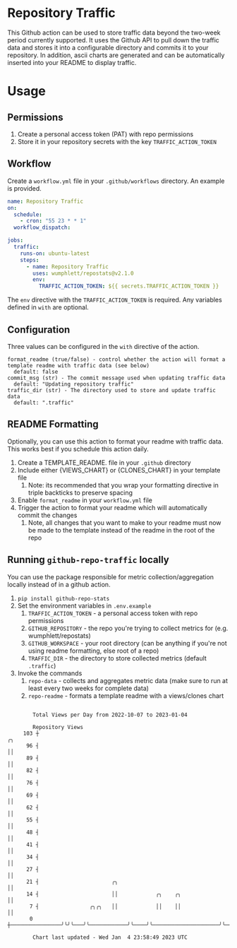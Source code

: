 # Repository Traffic

This Github action can be used to store traffic data beyond the two-week period currently supported.
It uses the Github API to pull down the traffic data and stores it into a configurable directory and commits it to your 
repository. In addition, ascii charts are generated and can be automatically inserted into your README to display traffic.

# Usage
## Permissions
1. Create a personal access token (PAT) with repo permissions
2. Store it in your repository secrets with the key `TRAFFIC_ACTION_TOKEN`

## Workflow
Create a `workflow.yml` file in your `.github/workflows` directory. An example is provided.

```yaml
name: Repository Traffic
on:
  schedule:
    - cron: "55 23 * * 1"
  workflow_dispatch:

jobs:
  traffic:
    runs-on: ubuntu-latest
    steps:
      - name: Repository Traffic
        uses: wumphlett/repostats@v2.1.0
        env:
          TRAFFIC_ACTION_TOKEN: ${{ secrets.TRAFFIC_ACTION_TOKEN }}
```
The `env` directive with the `TRAFFIC_ACTION_TOKEN` is required. Any variables defined in `with` are optional.

## Configuration
Three values can be configured in the `with` directive of the action.
```
format_readme (true/false) - control whether the action will format a template readme with traffic data (see below)
  default: false
commit_msg (str) - The commit message used when updating traffic data
  default: "Updating repository traffic"
traffic_dir (str) - The directory used to store and update traffic data
  default: ".traffic"
```

## README Formatting
Optionally, you can use this action to format your readme with traffic data. This works best if you schedule this action
daily.

1. Create a TEMPLATE_README.<any type> file in your `.github` directory
2. Include either {VIEWS_CHART} or {CLONES_CHART} in your template file
   1. Note: its recommended that you wrap your formatting directive in triple backticks to preserve spacing
3. Enable `format_readme` in your `workflow.yml` file
4. Trigger the action to format your readme which will automatically commit the changes
   1. Note, all changes that you want to make to your readme must now be made to the template instead of the readme in the root of the repo

## Running `github-repo-traffic` locally
You can use the package responsible for metric collection/aggregation locally instead of in a github action.

1. `pip install github-repo-stats`
2. Set the environment variables in `.env.example`
   1. `TRAFFIC_ACTION_TOKEN` - a personal access token with repo permissions
   2. `GITHUB_REPOSITORY` - the repo you're trying to collect metrics for (e.g. wumphlett/repostats)
   3. `GITHUB_WORKSPACE` - your root directory (can be anything if you're not using readme formatting, else root of a repo)
   4. `TRAFFIC_DIR` - the directory to store collected metrics (default `.traffic`)
3. Invoke the commands
   1. `repo-data` - collects and aggregates metric data (make sure to run at least every two weeks for complete data)
   2. `repo-readme` - formats a template readme with a views/clones chart

```

        Total Views per Day from 2022-10-07 to 2023-01-04

        Repository Views
     103 ┼                                                                  ╭╮
      96 ┤                                                                  ││
      89 ┤                                                                  ││
      82 ┤                                                                  ││
      76 ┤                                                                  ││
      69 ┤                                                                  ││
      62 ┤                                                                  ││
      55 ┤                                                                  ││
      48 ┤                                                                  ││
      41 ┤                                                                  ││
      34 ┤                                                                  ││
      27 ┤                                                                  ││
      21 ┤                       ╭╮                                         ││
      14 ┤                       ││            ╭╮    ╭╮                     ││
       7 ┤                ╭╮╭╮   ││            ││    ││                     ││
       0 ┼────────────────╯╰╯╰───╯╰────────────╯╰────╯╰─────────────────────╯╰─────────────────────

        Chart last updated - Wed Jan  4 23:58:49 2023 UTC
        
```
